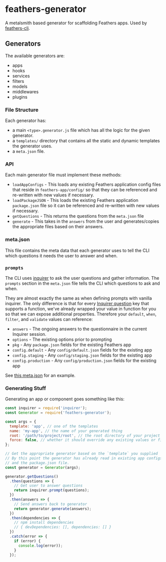 # feathers-generator

A metalsmith based generator for scaffolding Feathers apps. Used by [feathers-cli](https://github.com/feathersjs/feathers-cli).

## Generators

The available generators are:

- apps
- hooks
- services
- filters
- models
- middlewares
- plugins

### File Structure

Each generator has:

- a main `<type>.generator.js` file which has all the logic for the given generator.
- a `templates/` directory that contains all the static and dynamic templates the generator uses.
- a `meta.json` file.

### API

Each main generator file must implement these methods:

- `loadAppConfigs` - This loads any existing Feathers application config files that reside in `feathers-app/config/` so that they can be referenced and re-written with new values if necessary.
- `loadPackageJSON` - This loads the existing Feathers application `package.json` file so it can be referenced and re-written with new values if necessary.
- `getQuestions` - This returns the questions from the `meta.json` file
- `generate` - This takes in the `answers` from the user and generates/copies the appropriate files based on their answers.

### meta.json

This file contains the meta data that each generator uses to tell the CLI which questions it needs the user to answer and when.

### `prompts`

The CLI uses [inquirer](https://github.com/sboudrias/Inquirer.js) to ask the user questions and gather information. The `prompts` section in the `meta.json` file tells the CLI which questions to ask and when.

They are almost exactly the same as when defining prompts with vanilla inquirer. The only difference is that for every [Inquirer question](https://github.com/sboudrias/Inquirer.js#question) key that supports a function, we've already wrapped your value in function for you so that we can expose additional properties. Therefore your `default`, `when`, `filter`, and `validate` values can reference:

- `answers` - The ongoing answers to the questionnaire in the current Inquirer session.
- `options` - The existing options prior to prompting
- `pkg` - Any `package.json` fields for the existing Feathers app
- `config.default` - Any `config/default.json` fields for the existing app
- `config.staging` - Any `config/staging.json` fields for the existing app
- `config.production` - Any `config/production.json` fields for the existing app

See [this meta.json](./src/app/meta.json) for an example.

### Generating Stuff

Generating an app or component goes something like this:

```js
const inquirer = require('inquirer');
const Generator = require('feathers-generator');

const args = {
  template: 'app', // one of the templates
  name: 'my-app', // the name of your generated thing
  root: '/path/to/project/root', // the root directory of your project
  force: false, // whether it should override any existing values or files without confirmation
};

// Get the appropriate generator based on the `template` you supplied
// By this point the generator has already read in existing app configs
// and the package.json file.
const generator = Generator(args);

generator.getQuestions()
  .then(questions => {
    // Get user to answer questions
    return inquirer.prompt(questions);
  })
  .then(answers => {
    // Send answers back to generator
    return generator.generate(answers);
  })
  .then(dependencies => {
    // npm install dependencies
    // { devDependencies: [], dependencies: [] }
  })
  .catch(error => {
    if (error) {
      console.log(error));
    }
  });
```

